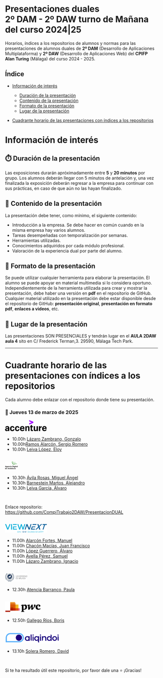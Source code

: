 # Presentaciones duales<br/>2º DAM - 2º DAW turno de Mañana del curso 2024|25

Horarios, índices a los repositorios de alumnos y normas para las presentaciones de alumnos duales de **2º DAM** (Desarrollo de Aplicaciones Multiplataforma) y **2º DAW** (Desarrollo de Aplicaciones Web) del **CPIFP Alan Turing** (Málaga) del curso 2024 - 2025.

## Índice
* [Información de interés](#información-de-interés)
  * [Duración de la presentación](#stopwatch-duración-de-la-presentación)
  * [Contenido de la presentación](#open_file_folder--contenido-de-la-presentación)
  * [Formato de la presentación](#bookmark_tabs-formato-de-la-presentación)
  * [Lugar de la presentación](#school-lugar-de-la-presentación)
  
* [Cuadrante horario de las presentaciones con índices a los repositorios](#cuadrante-horario-de-las-presentaciones-con-índices-a-los-repositorios)

# Información de interés

## :stopwatch: Duración de la presentación
Las exposiciones durarán apróximadamente entre **5** y **20 minutos** por grupo. Los alumnos deberán llegar con 5 minutos de antelación y, una vez finalizada la exposición deberán regresar a la empresa para continuar con sus prácticas, en caso de que aún no las hayan finalizado.

## :open_file_folder:  Contenido de la presentación 
La presentación debe tener, como mínimo, el siguiente contenido:

* Introducción a la empresa. Se debe hacer en común cuando en la misma empresa hay varios alumnos.
* Tareas desempeñadas con temporalización por semanas.
* Herramientas utilizadas.
* Conocimientos adquiridos por cada módulo profesional.
* Valoración de la experiencia dual por parte del alumno.

## :bookmark_tabs: Formato de la presentación
Se puede utilizar cualquier herramienta para elaborar la presentación. El alumno se puede apoyar en material multimedia si lo considera oportuno. Independientemente de la herramienta utilizada para crear y mostrar la presentación, debe haber una versión en **pdf** en el repositorio de GitHub. Cualquier material utilizado en la presentación debe estar disponible desde el repositorio de GitHub: **presentación original**, **presentación en formato pdf**, **enlaces a videos**, etc.

## :school: Lugar de la presentación
Las presentaciones SON PRESENCIALES y tendrán lugar en el **AULA 2DAW aula 4** sito en C/ Frederick Terman,3. 29590, Málaga Tech Park.

<hr/>

# Cuadrante horario de las presentaciones con índices a los repositorios

Cada alumno debe enlazar con el repositorio donde tiene su presentación.

### :calendar: Jueves 13 de marzo de 2025

<img height="36px" src="imagenes/accenture.svg">

* 10.00h [Lázaro Zambrano, Gonzalo](https://github.com/GLazaro8/PresentacionDUAL2DAW)
* 10.00h[Ramos Alarcón, Sergio Romero](https://github.com/Kazuma275/Accenture)
* 10.00h [Leiva López, Eloy](https://github.com/eleilop/presentacion-dual-2dam)

<br/>

<img height="28px" src="imagenes/ADA.png">

* 10.30h [Ávila Rosas, Miguel Ángel](https://github.com/MiguelAngelAvilaRosas1DAW)
* 10.30h [Barnestein Martos, Alejandro](https://github.com/alexbm23)
* 10.30h [Leiva García, Álvaro](https://github.com/Hisui02)

<br/>

Enlace repositorio: https://github.com/CompiTrabajo2DAW/PresentacionDUAL

<br/>


<img height="28px" src="imagenes/viewnext.png">

* 11.00h [Alarcón Fortes, Manuel](https://github.com/ManAlarFor/PresentacionDual2025)
* 11.00h [Chacón Macías, Juan Francisco](https://github.com/JuanFranCM/Dual-VN)
* 11.00h [López Guerrero, Álvaro](https://github.com/Alvalogue72/Formacion-Profesional-Dual)
* 11.00h [Avella Pérez, Samuel ](https://github.com/)
* 11.00h [Lázaro Zambrano, Ignacio](https://github.com/IgnacioLazZam/DUAL_2025)

<br/>
 
<img height="28px" src="imagenes/UMA.jpeg">

* 12.30h [Atencia Barranco, Paula](https://github.com/PaulaAtencia/Dual.git)



<br/>

<img height="36px" src="imagenes/pwc.png">

* 12.50h [Gallego Ríos, Boris](https://github.com/Boris027/presentacion-dual-2)

<br/>

<img height="36px" src="imagenes/aliqindoi.png">

* 13.10h [Solera Romero, David](https://github.com/DavidSoleraRomero/presentacion-dual-2dam)

<br/>



Si te ha resultado útil este repositorio, por favor dale una :star: ¡Gracias!


